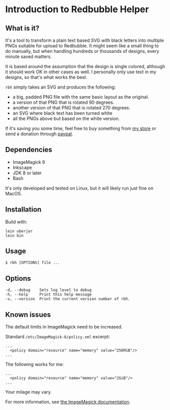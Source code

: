 # Introduction to Redbubble Helper

## What is it?

It's a tool to transform a plain text based SVG with black letters into multiple PNGs suitable for upload to Redbubble. It might seem like a small thing to do manually, but when handling hundreds or thousands of designs, every minute saved matters.

It is based around the assumption that the design is single colored, although it should work OK in other cases as well. I personally only use text in my designs, so that's what works the best.

`rbh` simply takes an SVG and produces the following:
- a big, padded PNG file with the same basic layout as the original.
- a version of that PNG that is rotated 90 degrees.
- another version of that PNG that is rotated 270 degrees.
- an SVG where black text has been turned white
- all the PNGs above but based on the white version.

If it's saving you some time, feel free to buy something from [my store](https://www.redbubble.com/people/kebab-case/shop "Johan Thorén's Redbubble Shop") or send a donation through [paypal](https://paypal.me/johanthoren?locale.x=en_US "Johan Thorén's Paypal").

## Dependencies

- ImageMagick 6
- Inkscape
- JDK 8 or later
- Bash

It's only developed and tested on Linux, but it will likely run just fine on MacOS.

## Installation

Build with:
```
lein uberjar
lein bin
```

## Usage

```
$ rbh [OPTIONS] file ...
```

## Options

```
-d, --debug    Sets log level to debug
-h, --help     Print this help message
-v, --version  Print the current version number of rbh.
```

## Known issues

The default limits in ImageMagick need to be increased.

Standard `/etc/ImageMagick-6/policy.xml` excerpt:
```
...
  <policy domain="resource" name="memory" value="256MiB"/>
...
```

The following works for me:
```
...
  <policy domain="resource" name="memory" value="2GiB"/>
...
```

Your milage may vary.

For more information, see [the ImageMagick documentation](http://www.imagemagick.org/script/resources.php "ImageMagick resource documentation").
